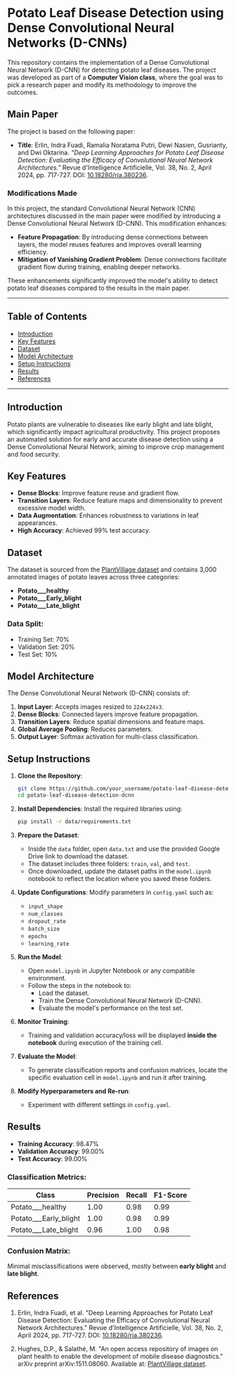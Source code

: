 # Potato Leaf Disease Detection using Dense Convolutional Neural Networks (D-CNNs)

This repository contains the implementation of a Dense Convolutional Neural Network (D-CNN) for detecting potato leaf diseases. The project was developed as part of a **Computer Vision class**, where the goal was to pick a research paper and modify its methodology to improve the outcomes. 

## Main Paper
The project is based on the following paper:
- **Title**: Erlin, Indra Fuadi, Ramalia Noratama Putri, Dewi Nasien, Gusrianty, and Dwi Oktarina. *"Deep Learning Approaches for Potato Leaf Disease Detection: Evaluating the Efficacy of Convolutional Neural Network Architectures."* Revue d'Intelligence Artificielle, Vol. 38, No. 2, April 2024, pp. 717-727. DOI: [10.18280/ria.380236](https://doi.org/10.18280/ria.380236).

### Modifications Made
In this project, the standard Convolutional Neural Network (CNN) architectures discussed in the main paper were modified by introducing a Dense Convolutional Neural Network (D-CNN). This modification enhances:
- **Feature Propagation**: By introducing dense connections between layers, the model reuses features and improves overall learning efficiency.
- **Mitigation of Vanishing Gradient Problem**: Dense connections facilitate gradient flow during training, enabling deeper networks.

These enhancements significantly improved the model's ability to detect potato leaf diseases compared to the results in the main paper.

---

## Table of Contents
- [Introduction](#introduction)
- [Key Features](#key-features)
- [Dataset](#dataset)
- [Model Architecture](#model-architecture)
- [Setup Instructions](#setup-instructions)
- [Results](#results)
- [References](#references)

---

## Introduction
Potato plants are vulnerable to diseases like early blight and late blight, which significantly impact agricultural productivity. This project proposes an automated solution for early and accurate disease detection using a Dense Convolutional Neural Network, aiming to improve crop management and food security.

## Key Features
- **Dense Blocks**: Improve feature reuse and gradient flow.
- **Transition Layers**: Reduce feature maps and dimensionality to prevent excessive model width.
- **Data Augmentation**: Enhances robustness to variations in leaf appearances.
- **High Accuracy**: Achieved 99% test accuracy.

## Dataset
The dataset is sourced from the [PlantVillage dataset](https://data.mendeley.com/datasets/tywbtsjrjv/1) and contains 3,000 annotated images of potato leaves across three categories:
- **Potato___healthy**
- **Potato___Early_blight**
- **Potato___Late_blight**

### Data Split:
- Training Set: 70%
- Validation Set: 20%
- Test Set: 10%

## Model Architecture
The Dense Convolutional Neural Network (D-CNN) consists of:
1. **Input Layer**: Accepts images resized to `224x224x3`.
2. **Dense Blocks**: Connected layers improve feature propagation.
3. **Transition Layers**: Reduce spatial dimensions and feature maps.
4. **Global Average Pooling**: Reduces parameters.
5. **Output Layer**: Softmax activation for multi-class classification.

## Setup Instructions

1. **Clone the Repository**:
   ```bash
   git clone https://github.com/your_username/potato-leaf-disease-detection-dcnn.git
   cd potato-leaf-disease-detection-dcnn
   ```

2. **Install Dependencies**:
   Install the required libraries using:
   ```bash
   pip install -r data/requirements.txt
   ```

3. **Prepare the Dataset**:
   - Inside the `data` folder, open `data.txt` and use the provided Google Drive link to download the dataset.
   - The dataset includes three folders: `train`, `val`, and `test`.
   - Once downloaded, update the dataset paths in the `model.ipynb` notebook to reflect the location where you saved these folders.


4. **Update Configurations**:
   Modify parameters in `config.yaml` such as:
   - `input_shape`
   - `num_classes`
   - `dropout_rate`
   - `batch_size`
   - `epochs`
   - `learning_rate`

5. **Run the Model**:
   - Open `model.ipynb` in Jupyter Notebook or any compatible environment.
   - Follow the steps in the notebook to:
     - Load the dataset.
     - Train the Dense Convolutional Neural Network (D-CNN).
     - Evaluate the model's performance on the test set.

5. **Monitor Training**:
   - Training and validation accuracy/loss will be displayed **inside the notebook** during execution of the training cell.

  
6. **Evaluate the Model**:
   - To generate classification reports and confusion matrices, locate the specific evaluation cell in `model.ipynb` and run it after training.

8. **Modify Hyperparameters and Re-run**:
   - Experiment with different settings in `config.yaml`.

## Results
- **Training Accuracy**: 98.47%
- **Validation Accuracy**: 99.00%
- **Test Accuracy**: 99.00%

### Classification Metrics:
| Class               | Precision | Recall | F1-Score |
|---------------------|-----------|--------|----------|
| Potato___healthy    | 1.00      | 0.98   | 0.99     |
| Potato___Early_blight | 1.00    | 0.98   | 0.99     |
| Potato___Late_blight  | 0.96    | 1.00   | 0.98     |

### Confusion Matrix:
Minimal misclassifications were observed, mostly between **early blight** and **late blight**.

## References
1. Erlin, Indra Fuadi, et al. "Deep Learning Approaches for Potato Leaf Disease Detection: Evaluating the Efficacy of Convolutional Neural Network Architectures." Revue d'Intelligence Artificielle, Vol. 38, No. 2, April 2024, pp. 717-727. DOI: [10.18280/ria.380236](https://doi.org/10.18280/ria.380236).

2. Hughes, D.P., & Salathé, M. "An open access repository of images on plant health to enable the development of mobile disease diagnostics." arXiv preprint arXiv:1511.08060. Available at: [PlantVillage dataset](https://data.mendeley.com/datasets/tywbtsjrjv/1).

